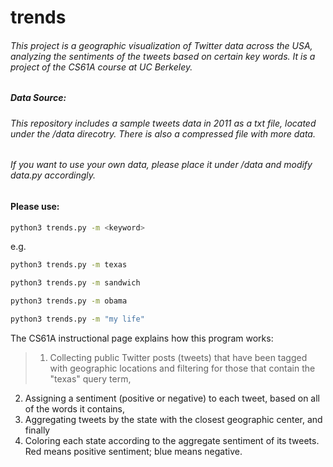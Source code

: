 trends
======

###### This project is a geographic visualization of Twitter data across the USA, analyzing the sentiments of the tweets based on certain key words. It is a project of the CS61A course at UC Berkeley.

##### Data Source:

###### This repository includes a sample tweets data in 2011 as a txt file, located under the /data direcotry. There is also a compressed file with more data.

###### If you want to use your own data, please place it under /data and modify data.py accordingly.

#### Please use:
```bash
python3 trends.py -m <keyword>
```

e.g.

```bash
python3 trends.py -m texas
```

```bash
python3 trends.py -m sandwich
```

```bash
python3 trends.py -m obama
```

```bash
python3 trends.py -m "my life"
```

The CS61A instructional page explains how this program works:
> 1. Collecting public Twitter posts (tweets) that have been tagged with geographic locations and filtering for those that contain the "texas" query term,
2. Assigning a sentiment (positive or negative) to each tweet, based on all of the words it contains,
3. Aggregating tweets by the state with the closest geographic center, and finally
4. Coloring each state according to the aggregate sentiment of its tweets. Red means positive sentiment; blue means negative.
